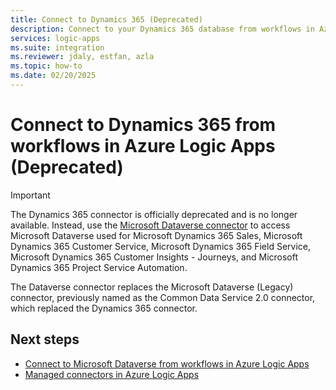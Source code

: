 ```yaml
---
title: Connect to Dynamics 365 (Deprecated)
description: Connect to your Dynamics 365 database from workflows in Azure Logic Apps.
services: logic-apps
ms.suite: integration
ms.reviewer: jdaly, estfan, azla
ms.topic: how-to
ms.date: 02/20/2025
---
```


# Connect to Dynamics 365 from workflows in Azure Logic Apps (Deprecated)

> [!IMPORTANT]
> 
> The Dynamics 365 connector is officially deprecated and is no longer available. Instead, use the 
> [Microsoft Dataverse connector](/connectors/commondataserviceforapps/) to access Microsoft Dataverse 
> used for Microsoft Dynamics 365 Sales, Microsoft Dynamics 365 Customer Service, Microsoft Dynamics 365 
> Field Service, Microsoft Dynamics 365 Customer Insights - Journeys, and Microsoft Dynamics 365 Project Service Automation.
>
> The Dataverse connector replaces the Microsoft Dataverse (Legacy) connector, previously named as the 
> Common Data Service 2.0 connector, which replaced the Dynamics 365 connector.

## Next steps

* [Connect to Microsoft Dataverse from workflows in Azure Logic Apps](connect-common-data-service.md)
* [Managed connectors in Azure Logic Apps](/connectors/connector-reference/connector-reference-logicapps-connectors)
